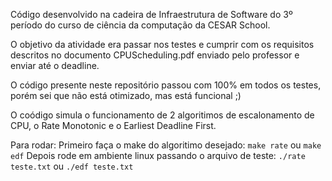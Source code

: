 Código desenvolvido na cadeira de Infraestrutura de Software do 3º período do curso de ciência da computação da CESAR School.

O objetivo da atividade era passar nos testes e cumprir com os requisitos descritos no documento CPUScheduling.pdf enviado pelo professor e enviar até o deadline.

O código presente neste repositório passou com 100% em todos os testes, porém sei que não está otimizado, mas está funcional ;)

O coódigo simula o funcionamento de 2 algoritimos de escalonamento de CPU, o Rate Monotonic e o Earliest Deadline First.

Para rodar: 
Primeiro faça o make do algoritimo desejado: `make rate` ou `make edf`
Depois rode em ambiente linux passando o arquivo de teste: `./rate teste.txt` ou `./edf teste.txt`
